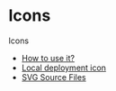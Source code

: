 # Icons

Icons

- [How to use it?](/en/components/icon)
- [Local deployment icon](/en/guide/themes#note)
- [SVG Source Files](https://github.com/rsuite/rsuite-icon-font/tree/master/src/svg)
